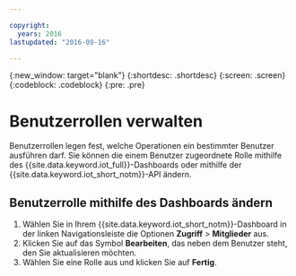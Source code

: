 ```yaml
---

copyright:
  years: 2016
lastupdated: "2016-09-16"

---
```


{:new_window: target="blank"}
{:shortdesc: .shortdesc}
{:screen: .screen}
{:codeblock: .codeblock}
{:pre: .pre}

# Benutzerrollen verwalten

Benutzerrollen legen fest, welche Operationen ein bestimmter Benutzer ausführen darf. Sie können die einem Benutzer zugeordnete Rolle mithilfe des {{site.data.keyword.iot_full}}-Dashboards oder mithilfe der {{site.data.keyword.iot_short_notm}}-API ändern.

## Benutzerrolle mithilfe des Dashboards ändern

1. Wählen Sie in Ihrem {{site.data.keyword.iot_short_notm}}-Dashboard in der linken Navigationsleiste die Optionen **Zugriff** > **Mitglieder** aus.
2. Klicken Sie auf das Symbol **Bearbeiten**, das neben dem Benutzer steht, den Sie aktualisieren möchten.
3. Wählen Sie eine Rolle aus und klicken Sie auf **Fertig**.

<!--
## Changing a user role by using the API

For information on using the API to change a user role, see the [{{site.data.keyword.iot_short_notm}} API documentation](https://docs.internetofthings.ibmcloud.com/swagger/v0002.html).
-->
